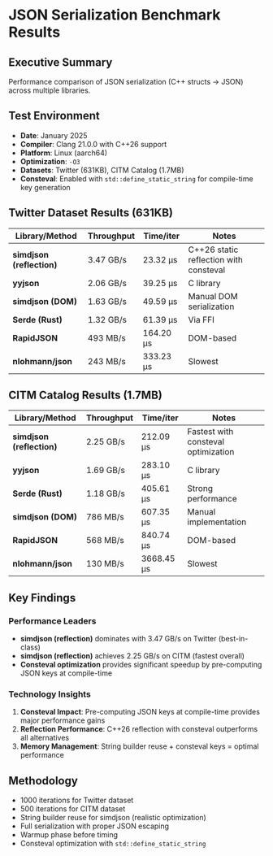 # JSON Serialization Benchmark Results

## Executive Summary
Performance comparison of JSON serialization (C++ structs → JSON) across multiple libraries.

## Test Environment
- **Date**: January 2025
- **Compiler**: Clang 21.0.0 with C++26 support
- **Platform**: Linux (aarch64)
- **Optimization**: `-O3`
- **Datasets**: Twitter (631KB), CITM Catalog (1.7MB)
- **Consteval**: Enabled with `std::define_static_string` for compile-time key generation

## Twitter Dataset Results (631KB)

| Library/Method | Throughput | Time/iter | Notes |
|----------------|------------|-----------|-------|
| **simdjson (reflection)** | 3.47 GB/s | 23.32 μs | C++26 static reflection with consteval |
| **yyjson** | 2.06 GB/s | 39.25 μs | C library |
| **simdjson (DOM)** | 1.63 GB/s | 49.59 μs | Manual DOM serialization |
| **Serde (Rust)** | 1.32 GB/s | 61.39 μs | Via FFI |
| **RapidJSON** | 493 MB/s | 164.20 μs | DOM-based |
| **nlohmann/json** | 243 MB/s | 333.23 μs | Slowest |

## CITM Catalog Results (1.7MB)

| Library/Method | Throughput | Time/iter | Notes |
|----------------|------------|-----------|-------|
| **simdjson (reflection)** | 2.25 GB/s | 212.09 μs | Fastest with consteval optimization |
| **yyjson** | 1.69 GB/s | 283.10 μs | C library |
| **Serde (Rust)** | 1.18 GB/s | 405.61 μs | Strong performance |
| **simdjson (DOM)** | 786 MB/s | 607.35 μs | Manual implementation |
| **RapidJSON** | 568 MB/s | 840.74 μs | DOM-based |
| **nlohmann/json** | 130 MB/s | 3668.45 μs | Slowest |

## Key Findings

### Performance Leaders
- **simdjson (reflection)** dominates with 3.47 GB/s on Twitter (best-in-class)
- **simdjson (reflection)** achieves 2.25 GB/s on CITM (fastest overall)
- **Consteval optimization** provides significant speedup by pre-computing JSON keys at compile-time

### Technology Insights
1. **Consteval Impact**: Pre-computing JSON keys at compile-time provides major performance gains
2. **Reflection Performance**: C++26 reflection with consteval outperforms all alternatives
3. **Memory Management**: String builder reuse + consteval keys = optimal performance

## Methodology
- 1000 iterations for Twitter dataset
- 500 iterations for CITM dataset
- String builder reuse for simdjson (realistic optimization)
- Full serialization with proper JSON escaping
- Warmup phase before timing
- Consteval optimization with `std::define_static_string`